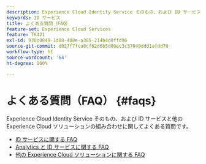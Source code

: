 ```yaml
---
description: Experience Cloud Identity Service そのもの、および ID サービスと他の Experience Cloud ソリューションの組み合わせに関してよくある質問です。
keywords: ID サービス
title: よくある質問（FAQ）
feature-set: Experience Cloud Services
feature: TK421
exl-id: 930c0849-1d88-408e-a385-214b4d0ffd96
source-git-commit: d027f7fca8cf62d6b5d80ec3c37049ddd1afdd70
workflow-type: ht
source-wordcount: '64'
ht-degree: 100%

---
```


# よくある質問（FAQ） {#faqs}

Experience Cloud Identity Service そのもの、および ID サービスと他の Experience Cloud ソリューションの組み合わせに関してよくある質問です。

* [ID サービスに関する FAQ](faq.md)
* [Analytics と ID サービスに関する FAQ](analytics-faq.md)
* [他の Experience Cloud ソリューションに関する FAQ](other-faq.md)
